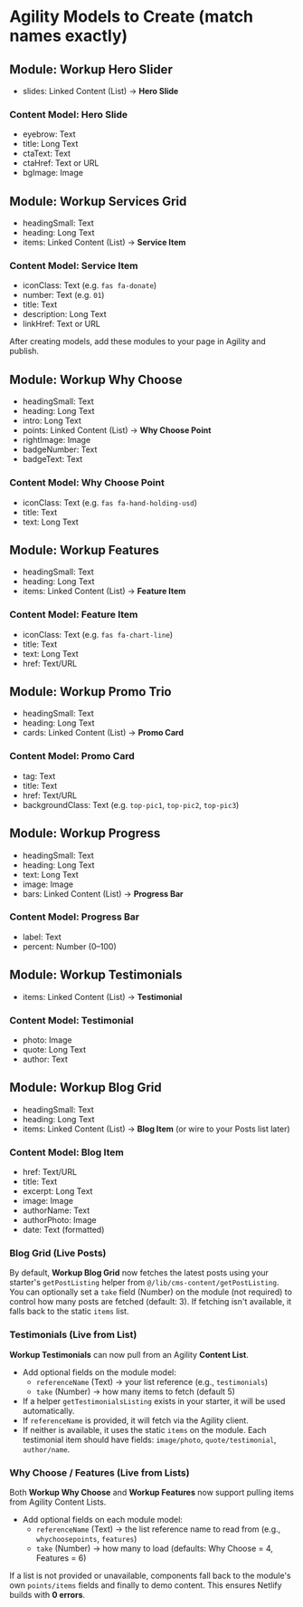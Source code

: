 # Agility Models to Create (match names exactly)

## Module: Workup Hero Slider
- slides: Linked Content (List) → **Hero Slide**

### Content Model: Hero Slide
- eyebrow: Text
- title: Long Text
- ctaText: Text
- ctaHref: Text or URL
- bgImage: Image

## Module: Workup Services Grid
- headingSmall: Text
- heading: Long Text
- items: Linked Content (List) → **Service Item**

### Content Model: Service Item
- iconClass: Text (e.g. `fas fa-donate`)
- number: Text (e.g. `01`)
- title: Text
- description: Long Text
- linkHref: Text or URL

After creating models, add these modules to your page in Agility and publish.

## Module: Workup Why Choose
- headingSmall: Text
- heading: Long Text
- intro: Long Text
- points: Linked Content (List) → **Why Choose Point**
- rightImage: Image
- badgeNumber: Text
- badgeText: Text

### Content Model: Why Choose Point
- iconClass: Text (e.g. `fas fa-hand-holding-usd`)
- title: Text
- text: Long Text

## Module: Workup Features
- headingSmall: Text
- heading: Long Text
- items: Linked Content (List) → **Feature Item**

### Content Model: Feature Item
- iconClass: Text (e.g. `fas fa-chart-line`)
- title: Text
- text: Long Text
- href: Text/URL

## Module: Workup Promo Trio
- headingSmall: Text
- heading: Long Text
- cards: Linked Content (List) → **Promo Card**

### Content Model: Promo Card
- tag: Text
- title: Text
- href: Text/URL
- backgroundClass: Text (e.g. `top-pic1`, `top-pic2`, `top-pic3`)

## Module: Workup Progress
- headingSmall: Text
- heading: Long Text
- text: Long Text
- image: Image
- bars: Linked Content (List) → **Progress Bar**

### Content Model: Progress Bar
- label: Text
- percent: Number (0–100)

## Module: Workup Testimonials
- items: Linked Content (List) → **Testimonial**
### Content Model: Testimonial
- photo: Image
- quote: Long Text
- author: Text

## Module: Workup Blog Grid
- headingSmall: Text
- heading: Long Text
- items: Linked Content (List) → **Blog Item** (or wire to your Posts list later)

### Content Model: Blog Item
- href: Text/URL
- title: Text
- excerpt: Long Text
- image: Image
- authorName: Text
- authorPhoto: Image
- date: Text (formatted)


### Blog Grid (Live Posts)
By default, **Workup Blog Grid** now fetches the latest posts using your starter's `getPostListing` helper
from `@/lib/cms-content/getPostListing`. You can optionally set a `take` field (Number) on the module (not required)
to control how many posts are fetched (default: 3). If fetching isn't available, it falls back to the static `items` list.


### Testimonials (Live from List)
**Workup Testimonials** can now pull from an Agility **Content List**.
- Add optional fields on the module model:
  - `referenceName` (Text) → your list reference (e.g., `testimonials`)
  - `take` (Number) → how many items to fetch (default 5)
- If a helper `getTestimonialsListing` exists in your starter, it will be used automatically.
- If `referenceName` is provided, it will fetch via the Agility client.
- If neither is available, it uses the static `items` on the module.
Each testimonial item should have fields: `image/photo`, `quote/testimonial`, `author/name`.


### Why Choose / Features (Live from Lists)
Both **Workup Why Choose** and **Workup Features** now support pulling items from Agility Content Lists.

- Add optional fields on each module model:
  - `referenceName` (Text) → the list reference name to read from (e.g., `whychoosepoints`, `features`)
  - `take` (Number) → how many to load (defaults: Why Choose = 4, Features = 6)

If a list is not provided or unavailable, components fall back to the module's own `points/items` fields and finally to demo content. This ensures Netlify builds with **0 errors**.
